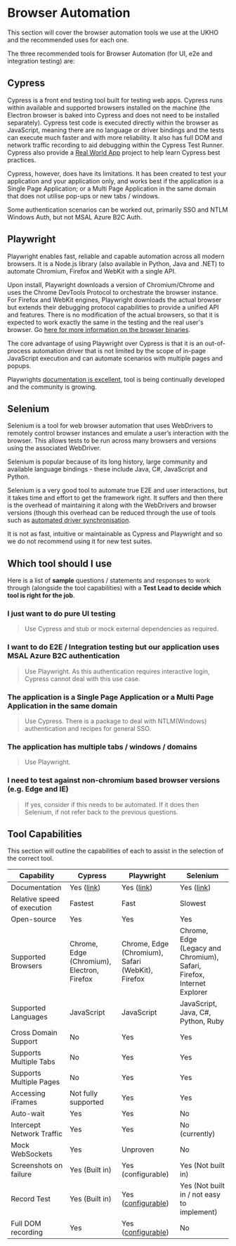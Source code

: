# Browser Automation

This section will cover the browser automation tools we use at the UKHO and the recommended uses for each one.

The three recommended tools for Browser Automation (for UI, e2e and integration testing) are:

## Cypress

Cypress is a front end testing tool built for testing web apps. Cypress runs within available and supported browsers installed on the machine (the Electron browser is baked into Cypress and does not need to be installed separately). Cypress test code is executed directly within the browser as JavaScript, meaning there are no language or driver bindings and the tests can execute much faster and with more reliability. It also has full DOM and network traffic recording to aid debugging within the Cypress Test Runner. Cypress also provide a [Real World App](https://cypress.io/blog/2020/06/11/introducing-the-cypress-real-world-app/?utm_content=149165601&utm_medium=social&utm_source=linkedin&hss_channel=lcp-9293724) project to help learn Cypress best practices.

Cypress, however, does have its limitations. It has been created to test your application and your application only, and works best if the application is a Single Page Application; or a Multi Page Application in the same domain that does not utilise pop-ups or new tabs / windows.

Some authentication scenarios can be worked out, primarily SSO and NTLM Windows Auth, but not MSAL Azure B2C Auth.

## Playwright

Playwright enables fast, reliable and capable automation across all modern browsers. It is a Node.js library (also available in Python, Java and .NET) to automate Chromium, Firefox and WebKit with a single API. 

Upon install, Playwright downloads a version of Chromium/Chrome and uses the Chrome DevTools Protocol to orchestrate the browser instance. For Firefox and WebKit engines, Playwright downloads the actual browser but extends their debugging protocol capabilities to provide a unified API and features. There is no modification of the actual browsers, so that it is expected to work exactly the same in the testing and the real user's browser. Go [here for more information on the browser binaries](https://playwright.dev/docs/browsers).

The core advantage of using Playwright over Cypress is that it is an out-of-process automation driver that is not limited by the scope of in-page JavaScript execution and can automate scenarios with multiple pages and popups.

Playwrights [documentation is excellent](https://playwright.dev/), tool is being continually developed and the community is growing.

## Selenium

Selenium is a tool for web browser automation that uses WebDrivers to remotely control browser instances and emulate a user’s interaction with the browser. This allows tests to be run across many browsers and versions using the associated WebDriver.

Selenium is popular because of its long history, large community and available language bindings - these include Java, C#, JavaScript and Python.

Selenium is a very good tool to automate true E2E and user interactions, but it takes time and effort to get the framework right. It suffers  and then there is the overhead of maintaining it along with the WebDrivers and browser versions (though this overhead can be reduced through the use of tools such as [automated driver synchronisation](https://github.com/UKHO/ChromeDriverBinarySync-PSModule).

It is not as fast, intuitive or maintainable as Cypress and Playwright and so we do not recommend using it for new test suites.

## Which tool should I use

Here is a list of **sample** questions / statements and responses to work through (alongside the tool capabilities) with a **Test Lead to decide which tool is right for the job**.

### I just want to do pure UI testing

> Use Cypress and stub or mock external dependencies as required.

### I want to do E2E / Integration testing but our application uses MSAL Azure B2C authentication

> Use Playwright. As this authentication requires interactive login, Cypress cannot deal with this use case.

### The application is a Single Page Application or a Multi Page Application in the same domain

> Use Cypress. There is a package to deal with NTLM(Windows) authentication and recipes for general SSO.

### The application has multiple tabs / windows / domains

> Use Playwright.

### I need to test against non-chromium based browser versions (e.g. Edge and IE)

> If yes, consider if this needs to be automated. If it does then
> Selenium, if not refer back to the previous questions.

## Tool Capabilities

This section will outline the capabilities of each to assist in the selection of the correct tool.

|Capability|Cypress|Playwright|Selenium|
|--|--|--|--|
|Documentation| Yes ([link](https://docs.cypress.io/guides/overview/why-cypress.html#In-a-nutshell))| Yes ([link](https://playwright.dev/))| Yes ([link](https://www.selenium.dev/documentation/en/))|
|Relative speed of execution|Fastest|Fast|Slowest|
|Open-source|Yes|Yes|Yes|
|Supported Browsers|Chrome, Edge (Chromium), Electron, Firefox|Chrome, Edge (Chromium), Safari (WebKit), Firefox|Chrome, Edge (Legacy and Chromium), Safari, Firefox, Internet Explorer|
|Supported Languages|JavaScript|JavaScript|JavaScript, Java, C#, Python, Ruby|
|Cross Domain Support|No|Yes|Yes|
|Supports Multiple Tabs|No|Yes|Yes|
|Supports Multiple Pages |No|Yes|Yes|
|Accessing iFrames|Not fully supported|Yes|Yes|
|Auto-wait| Yes| Yes| No|
|Intercept Network Traffic|Yes|Yes|No (currently)|
|Mock WebSockets|Yes|Unproven|No|
|Screenshots on failure|Yes (Built in)| Yes (configurable)|Yes (Not built in)|
|Record Test|Yes (Built in)|Yes ([configurable](https://playwright.dev/docs/videos))|Yes (Not built in / not easy to implement)|
|Full DOM recording|Yes|Yes ([configurable](https://playwright.dev/docs/trace-viewer))|No|
